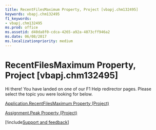 ```yaml
---
title: RecentFilesMaximum Property, Project [vbapj.chm132495]
keywords: vbapj.chm132495
f1_keywords:
- vbapj.chm132495
ms.prod: office
ms.assetid: d40da8f0-cdca-4265-a92a-4873cff946a2
ms.date: 06/08/2017
ms.localizationpriority: medium
---
```



# RecentFilesMaximum Property, Project [vbapj.chm132495]

Hi there! You have landed on one of our F1 Help redirector pages. Please select the topic you were looking for below.

[Application.RecentFilesMaximum Property (Project)](https://msdn.microsoft.com/library/005c7c09-1fbf-b807-ebe6-601c55e56c97%28Office.15%29.aspx)

[Assignment.Peak Property (Project)](https://msdn.microsoft.com/library/52b5d301-6034-b207-c5ae-dfadb56ecd73%28Office.15%29.aspx)

[!include[Support and feedback](~/includes/feedback-boilerplate.md)]
